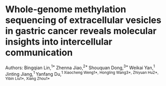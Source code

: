 # Whole-genome methylation sequencing of extracellular vesicles in gastric cancer reveals molecular insights into intercellular communication



Authors: Bingqian Lin,<sup>1* </sup> Zhenna Jiao,<sup>2* </sup> Shouquan Dong,<sup>3* </sup> Weikai Yan,<sup>1 </sup> Jinting Jiang,<sup>1 </sup> Yanfang Du,<sup>1  Xiaocheng Weng1*, Hongling Wang3*, Zhiyuan Hu2*, Yibin Liu1*, Xiang Zhou1*
